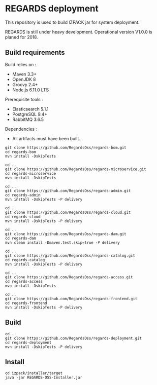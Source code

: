 # REGARDS deployment

This repository is used to build IZPACK jar for system deployment.

REGARDS is still under heavy development. Operational version V1.0.0 is planed for 2018.

## Build requirements

Build relies on :
* Maven 3.3+
* OpenJDK 8
* Groovy 2.4+
* Node.js 6.11.0 LTS

Prerequisite tools :
* Elasticsearch 5.1.1
* PostgreSQL 9.4+
* RabbitMQ 3.6.5

Dependencies : 
* All artifacts must have been built.

```shell
git clone https://github.com/RegardsOss/regards-bom.git
cd regards-bom
mvn install -DskipTests

cd ..
git clone https://github.com/RegardsOss/regards-microservice.git
cd regards-microservice
mvn install -DskipTests

cd ..
git clone https://github.com/RegardsOss/regards-admin.git
cd regards-admin
mvn install -DskipTests -P delivery

cd ..
git clone https://github.com/RegardsOss/regards-cloud.git
cd regards-cloud
mvn install -DskipTests -P delivery

cd ..
git clone https://github.com/RegardsOss/regards-dam.git
cd regards-dam
mvn clean install -Dmaven.test.skip=true -P delivery

cd ..
git clone https://github.com/RegardsOss/regards-catalog.git
cd regards-catalog
mvn install -DskipTests -P delivery

cd ..
git clone https://github.com/RegardsOss/regards-access.git
cd regards-access
mvn install -DskipTests

cd ..
git clone https://github.com/RegardsOss/regards-frontend.git
cd regards-frontend
mvn install -DskipTests -P delivery
```

## Build

```shell
cd ..
git clone https://github.com/RegardsOss/regards-deployment.git
cd regards-deployment
mvn install -DskipTests -P delivery
```

## Install

```shell
cd izpack/installer/target
java -jar REGARDS-OSS-Installer.jar
```